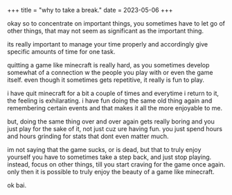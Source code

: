 +++
title = "why to take a break." 
date = 2023-05-06
+++

okay so to concentrate on important things, you sometimes have to let go of other things, that may not seem as significant as the important thing.

its really important to manage your time properly and accordingly give specific amounts of time for one task.

quitting a game like minecraft is really hard, as you sometimes develop somewhat of a connection w the people you play with or even the game itself. even though it sometimes gets repetitive, it really is fun to play. 

i have quit minecraft for a bit a couple of times and everytime i return to it, the feeling is exhilarating. i have fun doing the same old thing again and remembering certain events and that makes it all the more enjoyable to me.

but, doing the same thing over and over again gets really boring and you just play for the sake of it, not just cuz ure having fun. you just spend hours and hours grinding for stats that dont even matter much. 

im not saying that the game sucks, or is dead, but that to truly enjoy yourself you have to sometimes take a step back, and just stop playing. instead, focus on other things, till you start craving for the game once again. only then it is possible to truly enjoy the beauty of a game like minecraft.

ok bai.


